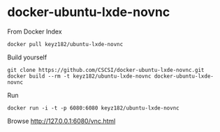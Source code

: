docker-ubuntu-lxde-novnc
=========================

From Docker Index
```
docker pull keyz182/ubuntu-lxde-novnc
```

Build yourself
```
git clone https://github.com/CSCSI/docker-ubuntu-lxde-novnc.git
docker build --rm -t keyz182/ubuntu-lxde-novnc docker-ubuntu-lxde-novnc
```

Run
```
docker run -i -t -p 6080:6080 keyz182/ubuntu-lxde-novnc
```

Browse http://127.0.0.1:6080/vnc.html
